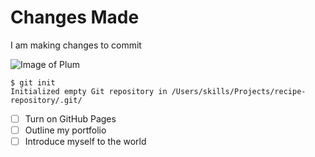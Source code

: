 # Changes Made
I am making changes to commit

![Image of Plum](https://www.worldatlas.com/r/w1200/upload/d0/99/ef/shutterstock-645293734.jpg)

```
$ git init
Initialized empty Git repository in /Users/skills/Projects/recipe-repository/.git/
```

- [ ] Turn on GitHub Pages
- [ ] Outline my portfolio
- [ ] Introduce myself to the world
